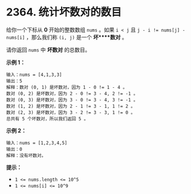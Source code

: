 # 2364. 统计坏数对的数目

给你一个下标从 **0** 开始的整数数组 `nums` 。如果 `i < j` 且 `j - i != nums[j] - nums[i]` ，那么我们称 `(i, j)` 是一个 **坏****数对** 。

请你返回 `nums` 中 **坏数对** 的总数目。

**示例 1：**

```()
输入：nums = [4,1,3,3]
输出：5
解释：数对 (0, 1) 是坏数对，因为 1 - 0 != 1 - 4 。
数对 (0, 2) 是坏数对，因为 2 - 0 != 3 - 4, 2 != -1 。
数对 (0, 3) 是坏数对，因为 3 - 0 != 3 - 4, 3 != -1 。
数对 (1, 2) 是坏数对，因为 2 - 1 != 3 - 1, 1 != 2 。
数对 (2, 3) 是坏数对，因为 3 - 2 != 3 - 3, 1 != 0 。
总共有 5 个坏数对，所以我们返回 5 。
```

**示例 2：**

```()
输入：nums = [1,2,3,4,5]
输出：0
解释：没有坏数对。
```

**提示：**

- `1 <= nums.length <= 10^5`
- `1 <= nums[i] <= 10^9`
